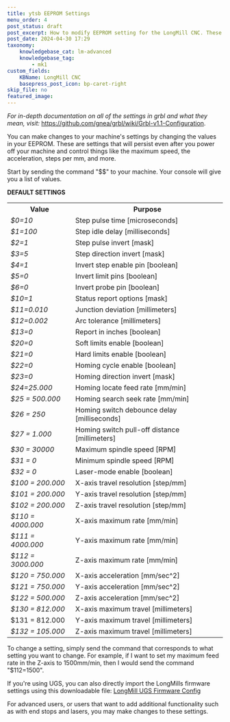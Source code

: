 ```yaml
---
title: ytsb EEPROM Settings
menu_order: 4
post_status: draft
post_excerpt: How to modify EEPROM setting for the LongMill CNC. These settings control the speed and direction of movement, machine limits, and activation of limit switches.
post_date: 2024-04-30 17:29
taxonomy:
    knowledgebase_cat: lm-advanced
    knowledgebase_tag:
        - mk1
custom_fields:
    KBName: LongMill CNC
    basepress_post_icon: bp-caret-right
skip_file: no
featured_image: 
---
```

<p><!-- wp:paragraph --></p>
<em>For in-depth documentation on all of the settings in grbl and what they mean, visit:</em> <a href="https://github.com/gnea/grbl/wiki/Grbl-v1.1-Configuration">https://github.com/gnea/grbl/wiki/Grbl-v1.1-Configuration</a>.
<p><!-- /wp:paragraph -->

<!-- wp:paragraph --></p>
<p>You can make changes to your machine's settings by changing the values in your EEPROM. These are settings that will persist even after you power off your machine and control things like the maximum speed, the acceleration, steps per mm, and more.</p>
<p><!-- /wp:paragraph -->

<!-- wp:paragraph --></p>
<p>Start by sending the command "$$" to your machine. Your console will give you a list of values.</p>
<p><strong>DEFAULT SETTINGS</strong></p>
<p><!-- wp:table --></p>
<table class="wp-table" width="500px">
<tbody>
<tr>
<th>Value</th>
<th>Purpose</th>
</tr>
<tr>
<td><em>$0=10</em></td>
<td>Step pulse time [microseconds]</td>
</tr>
<tr>
<td><em>$1=100</em></td>
<td>Step idle delay [milliseconds]</td>
</tr>
<tr>
<td><em>$2=1</em></td>
<td>Step pulse invert [mask]</td>
</tr>
<tr>
<td><em>$3=5</em></td>
<td>Step direction invert [mask]</td>
</tr>
<tr>
<td><em>$4=1</em></td>
<td>Invert step enable pin [boolean]</td>
</tr>
<tr>
<td><em>$5=0</em></td>
<td>Invert limit pins [boolean]</td>
</tr>
<tr>
<td><em>$6=0</em></td>
<td>Invert probe pin [boolean]</td>
</tr>
<tr>
<td><em>$10=1</em></td>
<td>Status report options [mask]</td>
</tr>
<tr>
<td><em>$11=0.010</em></td>
<td>Junction deviation [millimeters]</td>
</tr>
<tr>
<td><em>$12=0.002</em></td>
<td>Arc tolerance [millimeters]</td>
</tr>
<tr>
<td><em>$13=0</em></td>
<td>Report in inches [boolean]</td>
</tr>
<tr>
<td><em>$20=0</em></td>
<td>Soft limits enable [boolean]</td>
</tr>
<tr>
<td><em>$21=0</em></td>
<td>Hard limits enable [boolean]</td>
</tr>
<tr>
<td><em>$22=0</em></td>
<td>Homing cycle enable [boolean]</td>
</tr>
<tr>
<td><em>$23=0</em></td>
<td>Homing direction invert [mask]</td>
</tr>
<tr>
<td><em>$24=25.000</em></td>
<td>Homing locate feed rate [mm/min]</td>
</tr>
<tr>
<td><em>$25 = 500.000</em></td>
<td>Homing search seek rate [mm/min]</td>
</tr>
<tr>
<td><em>$26 = 250</em></td>
<td>Homing switch debounce delay [milliseconds]</td>
</tr>
<tr>
<td><em>$27 = 1.000</em></td>
<td>Homing switch pull-off distance [millimeters]</td>
</tr>
<tr>
<td><em>$30 = 30000</em></td>
<td>Maximum spindle speed [RPM]</td>
</tr>
<tr>
<td><em>$31 = 0</em></td>
<td>Minimum spindle speed [RPM]</td>
</tr>
<tr>
<td><em>$32 = 0</em></td>
<td>Laser-mode enable [boolean]</td>
</tr>
<tr>
<td><em>$100 = 200.000</em></td>
<td>X-axis travel resolution [step/mm]</td>
</tr>
<tr>
<td><em>$101 = 200.000</em></td>
<td>Y-axis travel resolution [step/mm]</td>
</tr>
<tr>
<td><em>$102 = 200.000</em></td>
<td>Z-axis travel resolution [step/mm]</td>
</tr>
<tr>
<td><em>$110 = 4000.000</em></td>
<td>X-axis maximum rate [mm/min]</td>
</tr>
<tr>
<td><em>$111 = 4000.000</em></td>
<td>Y-axis maximum rate [mm/min]</td>
</tr>
<tr>
<td><em>$112 = 3000.000</em></td>
<td>Z-axis maximum rate [mm/min]</td>
</tr>
<tr>
<td><em>$120 = 750.000</em></td>
<td>X-axis acceleration [mm/sec^2]</td>
</tr>
<tr>
<td><em>$121 = 750.000</em></td>
<td>Y-axis acceleration [mm/sec^2]</td>
</tr>
<tr>
<td><em>$122 = 500.000</em></td>
<td>Z-axis acceleration [mm/sec^2]</td>
</tr>
<tr>
<td><em>$130 = 812.000</em></td>
<td>X-axis maximum travel [millimeters]</td>
</tr>
<tr>
<td>$131 = 812.000</td>
<td>Y-axis maximum travel [millimeters]</td>
</tr>
<tr>
<td><em>$132 = 105.000</em></td>
<td>Z-axis maximum travel [millimeters]</td>
</tr>
</tbody>
</table>
<p><!-- /wp:table --><!-- /wp:paragraph -->

<!-- wp:paragraph --></p>
<p>To change a setting, simply send the command that corresponds to what setting you want to change. For example, if I want to set my maximum feed rate in the Z-axis to 1500mm/min, then I would send the command "$112=1500".</p>
<p>If you're using UGS, you can also directly import the LongMills firmware settings using this downloadable file: <a href="https://resources.sienci.com/wp-content/uploads/2021/05/LongMill_firmware.zip" target="_blank" rel="noopener noreferrer">LongMill UGS Firmware Config</a></p>
<p><!-- /wp:paragraph -->

<!-- wp:paragraph --></p>
<p>For advanced users, or users that want to add additional functionality such as with end stops and lasers, you may make changes to these settings.</p>
<p><!-- /wp:paragraph --></p>
